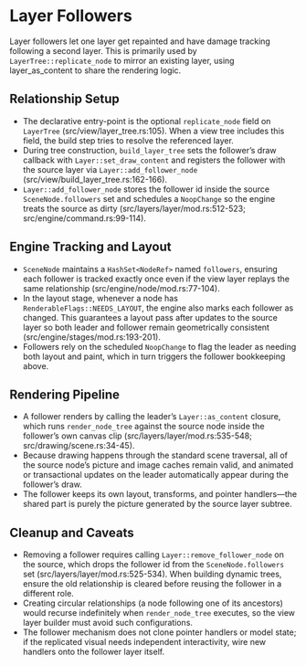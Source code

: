 # Layer Followers

Layer followers let one layer get repainted and have damage tracking following a second layer. This is primarily used by `LayerTree::replicate_node` to mirror an existing layer, using layer_as_content to share the rendering logic. 

## Relationship Setup
- The declarative entry-point is the optional `replicate_node` field on `LayerTree` (src/view/layer_tree.rs:105). When a view tree includes this field, the build step tries to resolve the referenced layer.
- During tree construction, `build_layer_tree` sets the follower’s draw callback with `Layer::set_draw_content` and registers the follower with the source layer via `Layer::add_follower_node` (src/view/build_layer_tree.rs:162-166).
- `Layer::add_follower_node` stores the follower id inside the source `SceneNode.followers` set and schedules a `NoopChange` so the engine treats the source as dirty (src/layers/layer/mod.rs:512-523; src/engine/command.rs:99-114).

## Engine Tracking and Layout
- `SceneNode` maintains a `HashSet<NodeRef>` named `followers`, ensuring each follower is tracked exactly once even if the view layer replays the same relationship (src/engine/node/mod.rs:77-104).
- In the layout stage, whenever a node has `RenderableFlags::NEEDS_LAYOUT`, the engine also marks each follower as changed. This guarantees a layout pass after updates to the source layer so both leader and follower remain geometrically consistent (src/engine/stages/mod.rs:193-201).
- Followers rely on the scheduled `NoopChange` to flag the leader as needing both layout and paint, which in turn triggers the follower bookkeeping above.

## Rendering Pipeline
- A follower renders by calling the leader’s `Layer::as_content` closure, which runs `render_node_tree` against the source node inside the follower’s own canvas clip (src/layers/layer/mod.rs:535-548; src/drawing/scene.rs:34-45).
- Because drawing happens through the standard scene traversal, all of the source node’s picture and image caches remain valid, and animated or transactional updates on the leader automatically appear during the follower’s draw.
- The follower keeps its own layout, transforms, and pointer handlers—the shared part is purely the picture generated by the source layer subtree.

## Cleanup and Caveats
- Removing a follower requires calling `Layer::remove_follower_node` on the source, which drops the follower id from the `SceneNode.followers` set (src/layers/layer/mod.rs:525-534). When building dynamic trees, ensure the old relationship is cleared before reusing the follower in a different role.
- Creating circular relationships (a node following one of its ancestors) would recurse indefinitely when `render_node_tree` executes, so the view layer builder must avoid such configurations.
- The follower mechanism does not clone pointer handlers or model state; if the replicated visual needs independent interactivity, wire new handlers onto the follower layer itself.

